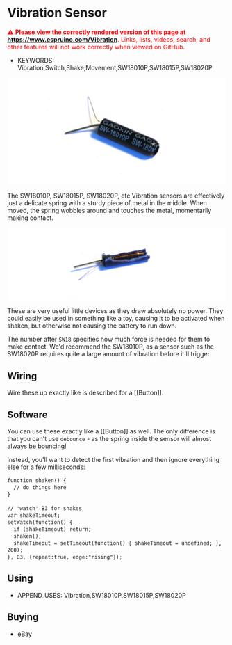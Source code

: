 <!--- Copyright (c) 2015 Gordon Williams, Pur3 Ltd. See the file LICENSE for copying permission. -->
Vibration Sensor
================

<span style="color:red">:warning: **Please view the correctly rendered version of this page at https://www.espruino.com/Vibration**. Links, lists, videos, search, and other features will not work correctly when viewed on GitHub.</span>

* KEYWORDS: Vibration,Switch,Shake,Movement,SW18010P,SW18015P,SW18020P

![SW18010P outside](Vibration/outside.jpg)

The SW18010P, SW18015P, SW18020P, etc Vibration sensors are effectively just a
delicate spring with a sturdy piece of metal in the middle. When moved, the
spring wobbles around and touches the metal, momentarily making 
contact.

![SW18010P inside](Vibration/inside.jpg)

These are very useful little devices as they draw absolutely no power. They
could easily be used in something like a toy, causing it to be activated
when shaken, but otherwise not causing the battery to run down. 

The number after `SW18` specifies how much force is needed for them to
make contact. We'd recommend the SW18010P, as a sensor such as the SW18020P
requires quite a large amount of vibration before it'll trigger. 


Wiring
-------

Wire these up exactly like is described for a [[Button]].

Software
---------

You can use these exactly like a [[Button]] as well. The only difference 
is that you can't use `debounce` - as the spring inside the sensor will
almost always be bouncing!

Instead, you'll want to detect the first vibration and then ignore
everything else for a few milliseconds:

```
function shaken() {
  // do things here
}

// 'watch' B3 for shakes
var shakeTimeout;
setWatch(function() {
  if (shakeTimeout) return;
  shaken();
  shakeTimeout = setTimeout(function() { shakeTimeout = undefined; }, 200);
}, B3, {repeat:true, edge:"rising"});
```

Using 
-----

* APPEND_USES: Vibration,SW18010P,SW18015P,SW18020P

Buying
-----

* [eBay](http://www.ebay.com/sch/i.html?_nkw=SW18010P)

